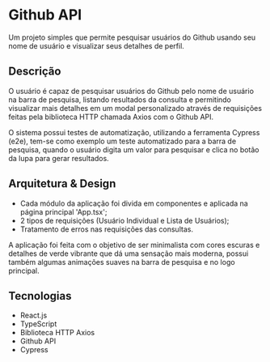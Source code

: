 # Github API

Um projeto simples que permite pesquisar usuários do Github usando seu nome de usuário e visualizar seus detalhes de perfil.

## Descrição

O usuário é capaz de pesquisar usuários do Github pelo nome de usuário na barra de pesquisa, listando resultados da consulta e permitindo visualizar mais detalhes em um modal personalizado através de requisições feitas pela biblioteca HTTP chamada Axios com o Github API.

O sistema possui testes de automatização, utilizando a ferramenta Cypress (e2e), tem-se como exemplo um teste automatizado para a barra de pesquisa, quando o usuário digita um valor para pesquisar e clica no botão da lupa para gerar resultados.

## Arquitetura & Design

* Cada módulo da aplicação foi divida em componentes e aplicada na página principal 'App.tsx';
* 2 tipos de requisições (Usuário Individual e Lista de Usuários);
* Tratamento de erros nas requisições das consultas.

A aplicação foi feita com o objetivo de ser minimalista com cores escuras e detalhes de verde vibrante que dá uma sensação mais moderna, possui também algumas animações suaves na barra de pesquisa e no logo principal.


## Tecnologias

* React.js
* TypeScript
* Biblioteca HTTP Axios
* Github API
* Cypress
